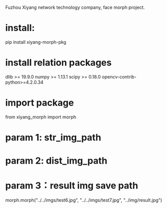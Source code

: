 
Fuzhou Xiyang network technology company, face morph project.

# install:

pip install xiyang-morph-pkg

# install relation packages
dlib >= 19.9.0
numpy >= 1.13.1
scipy >= 0.18.0
opencv-contrib-python>=4.2.0.34


# import package
from xiyang_morph import morph
# param 1: str_img_path 
# param 2: dist_img_path
# param 3：result img save path
morph.morph("../../imgs/test6.jpg", "../../imgs/test7.jpg", "../img/result.jpg")

